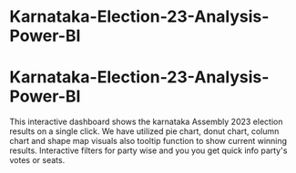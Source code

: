 # Karnataka-Election-23-Analysis-Power-BI
# Karnataka-Election-23-Analysis-Power-BI
This interactive dashboard shows the karnataka Assembly 2023 election results on a single click. We have utilized pie chart, donut chart, column chart and shape map visuals also tooltip function to show current winning results.
Interactive filters for party wise and you you get quick info party's votes or seats.

